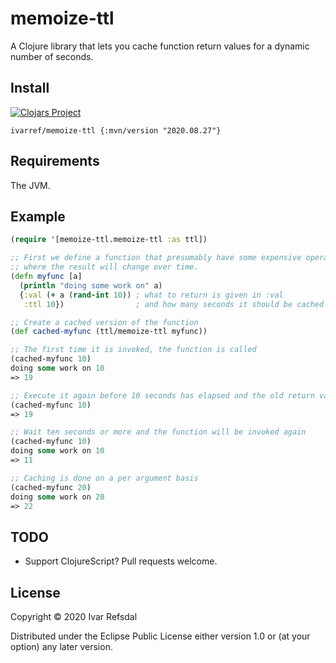 # memoize-ttl

A Clojure library that lets you cache function return values for a dynamic number of seconds.

## Install

[![Clojars Project](https://img.shields.io/clojars/v/ivarref/memoize-ttl.svg)](https://clojars.org/ivarref/memoize-ttl)

`ivarref/memoize-ttl {:mvn/version "2020.08.27"}`

## Requirements

The JVM.

## Example

```clojure
(require '[memoize-ttl.memoize-ttl :as ttl])

;; First we define a function that presumably have some expensive operation 
;; where the result will change over time.
(defn myfunc [a]
  (println "doing some work on" a)
  {:val (+ a (rand-int 10)) ; what to return is given in :val
   :ttl 10})                ; and how many seconds it should be cached

;; Create a cached version of the function
(def cached-myfunc (ttl/memoize-ttl myfunc))

;; The first time it is invoked, the function is called
(cached-myfunc 10)
doing some work on 10
=> 19

;; Execute it again before 10 seconds has elapsed and the old return value will be used
(cached-myfunc 10) 
=> 19

;; Wait ten seconds or more and the function will be invoked again
(cached-myfunc 10)
doing some work on 10
=> 11

;; Caching is done on a per argument basis
(cached-myfunc 20)
doing some work on 20
=> 22
```

## TODO

* Support ClojureScript? Pull requests welcome.

## License
   
Copyright © 2020 Ivar Refsdal
   
Distributed under the Eclipse Public License either version 1.0 or (at your option) any later version.